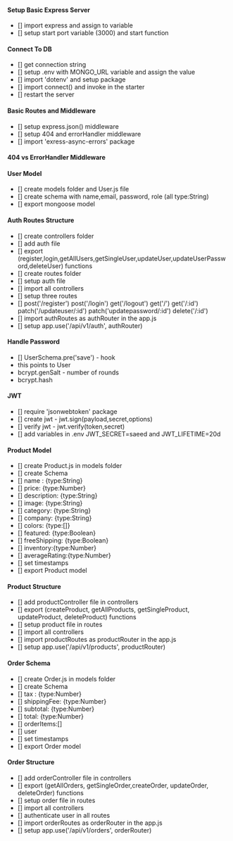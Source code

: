 #### Setup Basic Express Server

- [] import express and assign to variable
- [] setup start port variable (3000) and start function

#### Connect To DB

- [] get connection string
- [] setup .env with MONGO_URL variable and assign the value
- [] import 'dotenv' and setup package
- [] import connect() and invoke in the starter
- [] restart the server

#### Basic Routes and Middleware

- [] setup express.json() middleware
- [] setup 404 and errorHandler middleware
- [] import 'exress-async-errors' package

#### 404 vs ErrorHandler Middleware

#### User Model

- [] create models folder and User.js file
- [] create schema with name,email, password, role (all type:String)
- [] export mongoose model

#### Auth Routes Structure

- [] create controllers folder
- [] add auth file
- [] export (register,login,getAllUsers,getSingleUser,updateUser,updateUserPassword,deleteUser) functions
- [] create routes folder
- [] setup auth file
- [] import all controllers
- [] setup three routes
- [] post('/register') post('/login') get('/logout') get('/') get('/:id') patch('/updateuser/:id')     patch('updatepassword/:id') delete('/:id')
- [] import authRoutes as authRouter in the app.js
- [] setup app.use('/api/v1/auth', authRouter)


#### Handle Password

- [] UserSchema.pre('save') - hook
- this points to User
- bcrypt.genSalt - number of rounds
- bcrypt.hash

#### JWT

- [] require 'jsonwebtoken' package
- [] create jwt - jwt.sign(payload,secret,options)
- [] verify jwt - jwt.verify(token,secret)
- [] add variables in .env JWT_SECRET=saeed and JWT_LIFETIME=20d

#### Product Model

- [] create Product.js in models folder
- [] create Schema
- [] name : {type:String}
- [] price: {type:Number}
- [] description: {type:String}
- [] image: {type:String}
- [] category: {type:String}
- [] company: {type:String}
- [] colors: {type:[]}
- [] featured: {type:Boolean}
- [] freeShipping: {type:Boolean}
- [] inventory:{type:Number}
- [] averageRating:{type:Number}
- [] set timestamps
- [] export Product model

#### Product Structure

- [] add productController file in controllers
- [] export (createProduct, getAllProducts, getSingleProduct, updateProduct, deleteProduct) functions
- [] setup product file in routes
- [] import all controllers
- [] import productRoutes as productRouter in the app.js
- [] setup app.use('/api/v1/products', productRouter)

#### Order Schema

- [] create Order.js in models folder
- [] create Schema
- [] tax : {type:Number}
- [] shippingFee: {type:Number}
- [] subtotal: {type:Number}
- [] total: {type:Number}
- [] orderItems:[]
- [] user
- [] set timestamps
- [] export Order model

#### Order Structure

- [] add orderController file in controllers
- [] export (getAllOrders, getSingleOrder,createOrder, updateOrder, deleteOrder) functions
- [] setup order file in routes
- [] import all controllers
- [] authenticate user in all routes
- [] import orderRoutes as orderRouter in the app.js
- [] setup app.use('/api/v1/orders', orderRouter)
